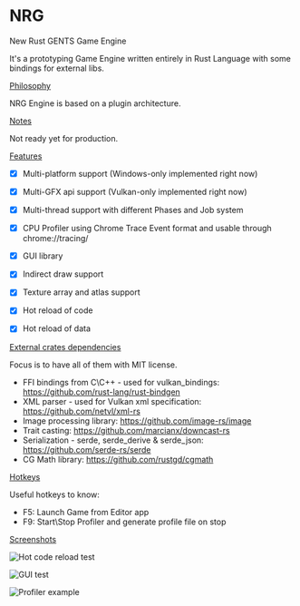 # NRG

New Rust GENTS Game Engine


It's a prototyping Game Engine written entirely in Rust Language with some bindings for external libs.


[Philosophy](#philosopy)

NRG Engine is based on a plugin architecture.



[Notes](#notes)

Not ready yet for production.



[Features](#features)

- [x] Multi-platform support (Windows-only implemented right now)
- [x] Multi-GFX api support (Vulkan-only implemented right now)
- [x] Multi-thread support with different Phases and Job system
- [x] CPU Profiler using Chrome Trace Event format and usable through chrome://tracing/
- [x] GUI library
- [x] Indirect draw support
- [x] Texture array and atlas support
- [x] Hot reload of code
- [x] Hot reload of data



[External crates dependencies](#dependencies)

Focus is to have all of them with MIT license.

- FFI bindings from C\C++ - used for vulkan_bindings: https://github.com/rust-lang/rust-bindgen
- XML parser - used for Vulkan xml specification: https://github.com/netvl/xml-rs 
- Image processing library: https://github.com/image-rs/image
- Trait casting: https://github.com/marcianx/downcast-rs
- Serialization - serde, serde_derive & serde_json: https://github.com/serde-rs/serde
- CG Math library: https://github.com/rustgd/cgmath


[Hotkeys](#hotkeys)

Useful hotkeys to know:
- F5: Launch Game from Editor app
- F9: Start\Stop Profiler and generate profile file on stop



[Screenshots](#screenshot)


![Hot code reload test](https://pbs.twimg.com/media/ErY_fFnW4AAIN5Q?format=jpg)

![GUI test](https://user-images.githubusercontent.com/62186646/116011134-c428b380-a623-11eb-8979-34d23f0532fd.jpg)

![Profiler example](![Profiler](https://user-images.githubusercontent.com/62186646/120451742-f9968e80-c391-11eb-962e-13d132e09847.jpg))
